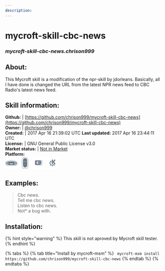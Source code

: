 ```yaml
---
description: 
---
```


# mycroft-skill-cbc-news  
### _mycroft-skill-cbc-news.chrison999_  
## About:  
This Mycroft skill is a modification of the npr-skill by jdorleans.
Basically, all I have done is changed the URL from the latest NPR
news feed to CBC Radio's latest news feed.

## Skill information:  
**Github:** | [https://github.com/chrison999/mycroft-skill-cbc-news](https://github.com/chrison999/mycroft-skill-cbc-news)  
**Owner:** | [@chrison999](https://github.com/chrison999)  
**Created:** | 2017 Apr 16 21:39:02 UTC  **Last updated:** 2017 Apr 16 23:44:11 UTC  
**License:** | GNU General Public License v3.0  
**Market status:** | [Not in Market](https://market.mycroft.ai/skill/)  
**Platform:**  
 ![Mark I](../.gitbook/assets/mark-1-icon.png)  ![Mark II](../.gitbook/assets/mark-2-icon.png)  ![Picroft](../.gitbook/assets/picroft-icon.png)  ![plasmoid](../.gitbook/assets/kde.png)   
## Examples:  
> Cbc news.  
> Tell me cbc news.  
> Listen to cbc news.  
> Not* a bug with.  
  
## Installation:  
{% hint style="warning" %}
This skill is not aproved by Mycroft skill tester.
{% endhint %}
    
{% tabs %}
{% tab title="Install by mycroft-msm" %}
``` mycroft-msm install https://github.com/chrison999/mycroft-skill-cbc-news```
{% endtab %}
  {% endtabs %}
  